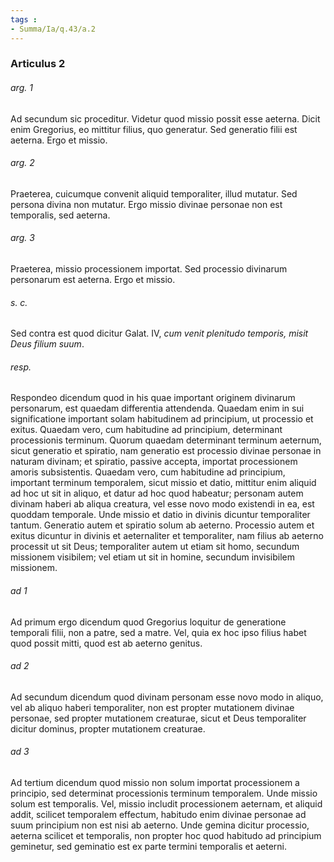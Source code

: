 ```yaml
---
tags : 
- Summa/Ia/q.43/a.2
---
```


### Articulus 2

###### arg. 1
Ad secundum sic proceditur. Videtur quod missio possit esse aeterna. Dicit enim Gregorius, eo mittitur filius, quo generatur. Sed generatio filii est aeterna. Ergo et missio.

###### arg. 2
Praeterea, cuicumque convenit aliquid temporaliter, illud mutatur. Sed persona divina non mutatur. Ergo missio divinae personae non est temporalis, sed aeterna.

###### arg. 3
Praeterea, missio processionem importat. Sed processio divinarum personarum est aeterna. Ergo et missio.

###### s. c.
Sed contra est quod dicitur Galat. IV, *cum venit plenitudo temporis, misit Deus filium suum*.

###### resp.
Respondeo dicendum quod in his quae important originem divinarum personarum, est quaedam differentia attendenda. Quaedam enim in sui significatione important solam habitudinem ad principium, ut processio et exitus. Quaedam vero, cum habitudine ad principium, determinant processionis terminum. Quorum quaedam determinant terminum aeternum, sicut generatio et spiratio, nam generatio est processio divinae personae in naturam divinam; et spiratio, passive accepta, importat processionem amoris subsistentis. Quaedam vero, cum habitudine ad principium, important terminum temporalem, sicut missio et datio, mittitur enim aliquid ad hoc ut sit in aliquo, et datur ad hoc quod habeatur; personam autem divinam haberi ab aliqua creatura, vel esse novo modo existendi in ea, est quoddam temporale. Unde missio et datio in divinis dicuntur temporaliter tantum. Generatio autem et spiratio solum ab aeterno. Processio autem et exitus dicuntur in divinis et aeternaliter et temporaliter, nam filius ab aeterno processit ut sit Deus; temporaliter autem ut etiam sit homo, secundum missionem visibilem; vel etiam ut sit in homine, secundum invisibilem missionem.

###### ad 1
Ad primum ergo dicendum quod Gregorius loquitur de generatione temporali filii, non a patre, sed a matre. Vel, quia ex hoc ipso filius habet quod possit mitti, quod est ab aeterno genitus.

###### ad 2
Ad secundum dicendum quod divinam personam esse novo modo in aliquo, vel ab aliquo haberi temporaliter, non est propter mutationem divinae personae, sed propter mutationem creaturae, sicut et Deus temporaliter dicitur dominus, propter mutationem creaturae.

###### ad 3
Ad tertium dicendum quod missio non solum importat processionem a principio, sed determinat processionis terminum temporalem. Unde missio solum est temporalis. Vel, missio includit processionem aeternam, et aliquid addit, scilicet temporalem effectum, habitudo enim divinae personae ad suum principium non est nisi ab aeterno. Unde gemina dicitur processio, aeterna scilicet et temporalis, non propter hoc quod habitudo ad principium geminetur, sed geminatio est ex parte termini temporalis et aeterni.

